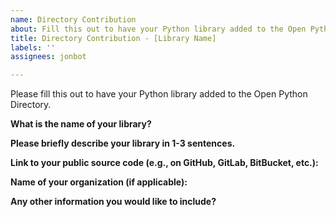 ```yaml
---
name: Directory Contribution
about: Fill this out to have your Python library added to the Open Python Directory.
title: Directory Contribution - [Library Name]
labels: ''
assignees: jonbot

---
```


Please fill this out to have your Python library added to the Open Python Directory.

**What is the name of your library?**




**Please briefly describe your library in 1-3 sentences.**




**Link to your public source code (e.g., on GitHub, GitLab, BitBucket, etc.):**




**Name of your organization (if applicable):**




**Any other information you would like to include?**
